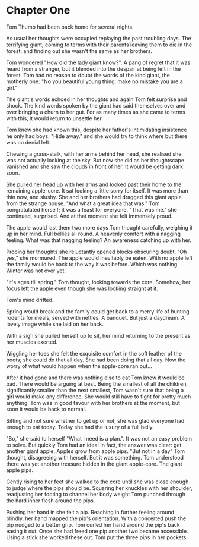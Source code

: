 
# Chapter One

Tom Thumb had been back home for several nights. 

As usual her thoughts were occupied replaying the past troubling days. The terrifying giant; coming to terms with their parents leaving them to die in the forest: and finding out she wasn't the same as her brothers. 

Tom wondered "How did the lady giant know?". A pang of regret that it was heard from a stranger, but it blended into the despair at being left in the forest. Tom had no reason to doubt the words of the kind giant, the motherly one: "No you beautiful young thing: make no mistake you are a girl." 

The giant's words echoed in her thoughts and again Tom felt surprise and shock. The kind words spoken by the giant had said themselves over and over bringing a churn to her gut. For as many times as she came to terms with this, it would return to unsettle her.

Tom knew she had known this, despite her father's intimidating insistence he only had boys. "Hide away." and she would try to think where but there was no denial left.

Chewing a grass-stalk, with her arms behind her head, she realised she was not actually looking at the sky. But now she did as her thoughtscape vanished and she saw the clouds in front of her. It would be getting dark soon.

She pulled her head up with her arms and looked past their home to the remaining apple-core. It sat looking a little sorry for itself. It was more than thin now, and slushy. She and her brothers had dragged this giant apple from the strange house. "And what a great idea that was." Tom congratulated herself; it was a feast for everyone. "That was me." she continued, surprised. And at that moment she felt immensely proud.

The apple would last them two more days Tom thought carefully, weighing it up in her mind. Full bellies all round. A heavenly comfort with a nagging feeling. What was that nagging feeling? An awareness catching up with her. 

Probing her thoughts she reluctantly opened blocks obscuring doubt. "Oh yes," she murmured. The apple would inevitably be eaten. With no apple left the family would be back to the way it was before. Which was nothing. Winter was not over yet.

"It's ages till spring." Tom thought, looking towards the core. Somehow, her focus left the apple even though she was looking straight at it. 

Tom's mind drifted.

Spring would break and the family could get back to a merry life of hunting rodents for meals, served with nettles. A banquet. But just a daydream. A lovely image while she laid on her back. 

With a sigh she pulled herself up to sit, her mind returning to the present as her muscles exerted.

Wiggling her toes she felt the exquisite comfort in the soft leather of the boots; she could do that all day. She had been doing that all day. Now the worry of what would happen when the apple-core ran out...

After it had gone and there was nothing else to eat Tom knew it would be bad. There would be arguing at best. Being the smallest of all the children, significantly smaller than the next smallest, Tom wasn't sure that being a girl would make any difference. She would still have to fight for pretty much anything. Tom was in good favour with her brothers at the moment, but soon it would be back to normal. 

Sitting and not sure whether to get up or not, she was glad everyone had enough to eat today. Today she had the luxury of a full belly. 

"So," she said to herself "What I need is a plan.". It was not an easy problem to solve. But quickly Tom had an idea! In fact, the answer was clear: get another giant apple. Apples grow from apple pips. "But not in a day" Tom thought, disagreeing with herself. But it was something. Tom understood there was yet another treasure hidden in the giant apple-core. The giant apple pips. 

Gently rising to her feet she walked to the core until she was close enough to judge where the pips should be. Squaring her knuckles with her shoulder, readjusting her footing to channel her body weight Tom punched through the hard inner flesh around the pips. 

Pushing her hand in she felt a pip. Reaching in further feeling around blindly, her hand mapped the pip's orientation. With a concerted push the pip nudged to a better grip. Tom curled her hand around the pip's back easing it out. Once she had freed one pip another two became accessible. Using a stick she worked these out. Tom put the three pips in her pockets.
